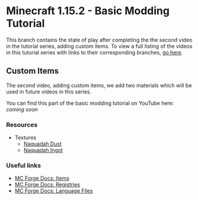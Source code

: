 # Minecraft 1.15.2 - Basic Modding Tutorial

This branch contains the state of play after completing the the second video in the tutorial series, adding custom items.
To view a full listing of the videos in this tutorial series with links to their corresponding branches, [go here](https://github.com/ShaneYu/mc-1.15.2-modding-tutorial-basic).

## Custom Items

The second video, adding custom items, we add two materials which will be used in future videos in this series.

You can find this part of the basic modding tutorial on YouTube here: _coming soon_

### Resources

- Textures
  - [Naquadah Dust](https://raw.githubusercontent.com/ShaneYu/mc-1.15.2-modding-tutorial-basic/basics/custom-items/src/main/resources/assets/tutorialmod/textures/item/dust_naquadah.png)
  - [Naquadah Ingot](https://raw.githubusercontent.com/ShaneYu/mc-1.15.2-modding-tutorial-basic/basics/custom-items/src/main/resources/assets/tutorialmod/textures/item/ingot_naquadah.png)

### Useful links

- [MC Forge Docs: Items](https://mcforge.readthedocs.io/en/latest/items/items/)
- [MC Forge Docs: Registries](https://mcforge.readthedocs.io/en/latest/concepts/registries/)
- [MC Forge Docs: Language Files](https://mcforge.readthedocs.io/en/latest/concepts/internationalization/#language-files)
